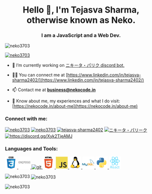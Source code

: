 <h1 align="center">Hello 👋, I'm Tejasva Sharma, otherwise known as Neko.</h1>
<h3 align="center">I am a JavaScript and a Web Dev.</h3>

<p align="left"> <img src="https://komarev.com/ghpvc/?username=neko3703&label=Profile%20views&color=0e75b6&style=flat" alt="neko3703" /> </p>

<p align="left"> <a href="https://twitter.com/neko3703" target="blank"><img src="https://img.shields.io/twitter/follow/neko3703?logo=twitter&style=for-the-badge" alt="neko3703" /></a> </p>

- 🔭 I’m currently working on [ニキータ・パリク discord bot.](https://nekocode.in/)

- 👨‍💻 You can connect me at [https://www.linkedin.com/in/tejasva-sharma2402/](https://www.linkedin.com/in/tejasva-sharma2402/)

- 📫 Contact me at **business@nekocode.in**

- 📄 Know about me, my experiences and what I do visit: [https://nekocode.in/about-me](https://nekocode.in/about-me)

<h3 align="left">Connect with me:</h3>
<p align="left">
<a href="https://www.instagram.com/neko_3703" target="blank"><img align="center" src="https://raw.githubusercontent.com/rahuldkjain/github-profile-readme-generator/master/src/images/icons/Social/instagram.svg" alt="neko3703" height="30" width="40" /></a>
<a href="https://twitter.com/neko3703" target="blank"><img align="center" src="https://raw.githubusercontent.com/rahuldkjain/github-profile-readme-generator/master/src/images/icons/Social/twitter.svg" alt="neko3703" height="30" width="40" /></a>
<a href="https://linkedin.com/in/tejasva-sharma2402" target="blank"><img align="center" src="https://raw.githubusercontent.com/rahuldkjain/github-profile-readme-generator/master/src/images/icons/Social/linked-in-alt.svg" alt="tejasva-sharma2402" height="30" width="40" /></a>
<a href="https://www.youtube.com/@neko_code" target="blank"><img align="center" src="https://raw.githubusercontent.com/rahuldkjain/github-profile-readme-generator/master/src/images/icons/Social/youtube.svg" alt="ニキータ・パリーク" height="30" width="40" /></a>
<a href="https://discord.gg/https://discord.gg/Xyk2TjeAMJ" target="blank"><img align="center" src="https://raw.githubusercontent.com/rahuldkjain/github-profile-readme-generator/master/src/images/icons/Social/discord.svg" alt="https://discord.gg/Xyk2TjeAMJ" height="30" width="40" /></a>
</p>

<h3 align="left">Languages and Tools:</h3>
<p align="left"> <a href="https://www.w3schools.com/css/" target="_blank" rel="noreferrer"> <img src="https://raw.githubusercontent.com/devicons/devicon/master/icons/css3/css3-original-wordmark.svg" alt="css3" width="40" height="40"/> </a> <a href="https://expressjs.com" target="_blank" rel="noreferrer"> <img src="https://raw.githubusercontent.com/devicons/devicon/master/icons/express/express-original-wordmark.svg" alt="express" width="40" height="40"/> </a> <a href="https://git-scm.com/" target="_blank" rel="noreferrer"> <img src="https://www.vectorlogo.zone/logos/git-scm/git-scm-icon.svg" alt="git" width="40" height="40"/> </a> <a href="https://www.w3.org/html/" target="_blank" rel="noreferrer"> <img src="https://raw.githubusercontent.com/devicons/devicon/master/icons/html5/html5-original-wordmark.svg" alt="html5" width="40" height="40"/> </a> <a href="https://developer.mozilla.org/en-US/docs/Web/JavaScript" target="_blank" rel="noreferrer"> <img src="https://raw.githubusercontent.com/devicons/devicon/master/icons/javascript/javascript-original.svg" alt="javascript" width="40" height="40"/> </a> <a href="https://www.linux.org/" target="_blank" rel="noreferrer"> <img src="https://raw.githubusercontent.com/devicons/devicon/master/icons/linux/linux-original.svg" alt="linux" width="40" height="40"/> </a> <a href="https://www.mysql.com/" target="_blank" rel="noreferrer"> <img src="https://raw.githubusercontent.com/devicons/devicon/master/icons/mysql/mysql-original-wordmark.svg" alt="mysql" width="40" height="40"/> </a> <a href="https://www.python.org" target="_blank" rel="noreferrer"> <img src="https://raw.githubusercontent.com/devicons/devicon/master/icons/python/python-original.svg" alt="python" width="40" height="40"/> </a> <a href="https://reactjs.org/" target="_blank" rel="noreferrer"> <img src="https://raw.githubusercontent.com/devicons/devicon/master/icons/react/react-original-wordmark.svg" alt="react" width="40" height="40"/> </a> </p>

<p><img align="left" src="https://github-readme-stats.vercel.app/api/top-langs?username=neko3703&show_icons=true&locale=en&layout=compact" alt="neko3703" /></p>

<p>&nbsp;<img align="center" src="https://github-readme-stats.vercel.app/api?username=neko3703&show_icons=true&locale=en" alt="neko3703" /></p>

<p><img align="center" src="https://github-readme-streak-stats.herokuapp.com/?user=neko3703&" alt="neko3703" /></p>
